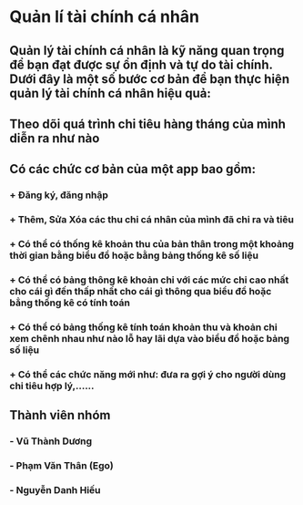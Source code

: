# Quản lí tài chính cá nhân
## Quản lý tài chính cá nhân là kỹ năng quan trọng để bạn đạt được sự ổn định và tự do tài chính. Dưới đây là một số bước cơ bản để bạn thực hiện quản lý tài chính cá nhân hiệu quả:
## Theo dõi quá trình chi tiêu hàng tháng của mình diễn ra như nào
## Có các chức cơ bản của một app bao gồm:
### + Đăng ký, đăng nhập 
### + Thêm, Sửa Xóa các thu chi cá nhân của mình đã chi ra và tiêu
### + Có thể có thống kê khoản thu của bản thân trong một khoảng thời gian bằng biểu đồ hoặc bằng bảng thống kê số liệu
### + Có thể có bảng thông kê khoản chi với các mức chi cao nhất cho cái gì đến thấp nhất cho cái gì thông qua biểu đồ hoặc bẳng thống kê có tính toán
### + Có thể có bảng thống kê tính toán khoản thu và khoản chi xem chênh nhau như nào lỗ hay lãi dựa vào biểu đồ hoặc bảng số liệu
### + Có thể các chức năng mới như: đưa ra gợi ý cho người dùng chi tiêu hợp lý,......
## Thành viên nhóm
### - Vũ Thành Dương
### - Phạm Văn Thân (Ego)
### - Nguyễn Danh Hiếu
